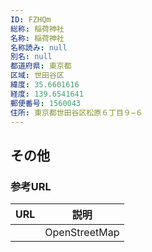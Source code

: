 ```yaml
---
ID: FZHQm
総称: 稲荷神社
名称: 稲荷神社
名称読み: null
別名: null
都道府県: 東京都
区域: 世田谷区
緯度: 35.6601616
経度: 139.6541641
郵便番号: 1560043
住所: 東京都世田谷区松原６丁目９−６
---
```


## その他

### 参考URL

| URL | 説明          |
| --- | ------------- |
|     | OpenStreetMap |
